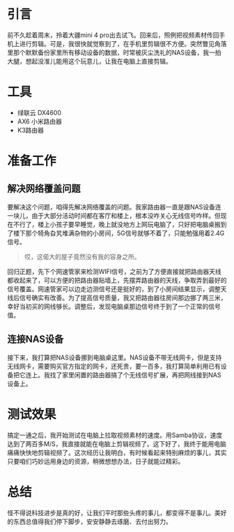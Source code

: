 # 引言
前不久趁着周末，拎着大疆mini 4 pro出去试飞。回来后，照例把视频素材传回手机上进行剪辑。可是，我很快就觉察到了，在手机里剪辑很不方便。突然瞥见角落里那个默默备份家里所有移动设备的数据，时常被灰尘洗礼的NAS设备，我一拍大腿，想起没准儿能用这个玩意儿，让我在电脑上直接剪辑。
# 工具
- 绿联云 DX4600
- AX6 小米路由器
- K3路由器
# 准备工作
## 解决网络覆盖问题
要解决这个问题，咱得先解决网络覆盖的问题。我家路由器一直是跟NAS设备连一块儿，由于大部分活动时间都在客厅和楼上，根本没咋关心无线信号咋样。但现在不行了，楼上小孩子要早睡觉，晚上就没地方上网玩电脑了，只好把电脑桌搬到了楼下那个犄角旮旯堆满杂物的小房间，5G信号就够不着了，只能勉强用着2.4G信号。

> 哎，这偌大的屋子竟然没有我的容身之所。

回归正题，先下个网速管家来检测WIFI信号，之前为了方便直接就把路由器天线都收起来了，可以方便的把路由器贴墙上，先摆弄路由器的天线，争取弄到最好的信号覆盖。网速管家可以边走边测信号还是挺好的，到了小房间结果显示，调整天线后信号确实有改善。为了提高信号质量，我又把路由器往房间那边挪了两三米，幸好当初买的网线够长。调整后，发现电脑桌那边信号终于到了一个正常的信号值。
## 连接NAS设备
接下来，我打算把NAS设备挪到电脑桌这里。NAS设备不带无线网卡，但是支持无线网卡，需要购买官方指定的网卡，还死贵，要一百多，我打算简单利用已有设备把它连上。我找了家里闲置的路由器搞了个无线信号扩展，再把网线接到NAS设备上。
# 测试效果
搞定一通之后，我开始测试在电脑上拉取视频素材的速度。用Samba协议，速度达到了两百多M/S，我直接就能在电脑上剪辑视频了。这下好了，我终于能用电脑痛痛快快地剪辑视频了。这次经历让我明白，有时候看起来特别麻烦的事儿，其实只要咱们巧妙运用身边的资源，稍微想想办法，日子就能过精彩。
# 总结
怪不得说科技进步是真的好，让我们平时那些头疼的事儿，都变得不是事儿。美好的东西总值得我们停下脚步，安安静静去琢磨、去付出努力。